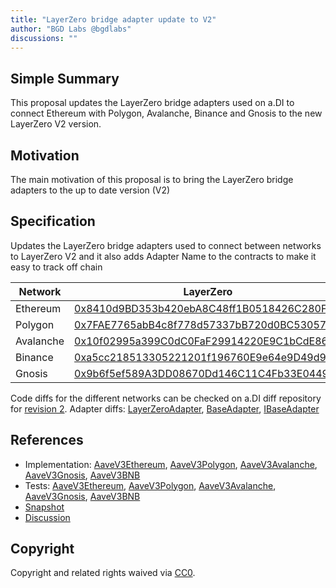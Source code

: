 ```yaml
---
title: "LayerZero bridge adapter update to V2"
author: "BGD Labs @bgdlabs"
discussions: ""
---
```


## Simple Summary

This proposal updates the LayerZero bridge adapters used on a.DI to connect Ethereum with Polygon, Avalanche, Binance and Gnosis to the new
LayerZero V2 version.

## Motivation

The main motivation of this proposal is to bring the LayerZero bridge adapters to the up to date version (V2)

## Specification

Updates the LayerZero bridge adapters used to connect between networks to LayerZero V2 and it also adds Adapter Name to the contracts
to make it easy to track off chain

| Network   | LayerZero                                                                                                                |
| --------- | ------------------------------------------------------------------------------------------------------------------------ |
| Ethereum  | [0x8410d9BD353b420ebA8C48ff1B0518426C280FCC](https://etherscan.io/address/0x8410d9BD353b420ebA8C48ff1B0518426C280FCC)    |
| Polygon   | [0x7FAE7765abB4c8f778d57337bB720d0BC53057e3](https://polygonscan.com/address/0x7FAE7765abB4c8f778d57337bB720d0BC53057e3) |
| Avalanche | [0x10f02995a399C0dC0FaF29914220E9C1bCdE8640](https://snowscan.xyz/address/0x10f02995a399C0dC0FaF29914220E9C1bCdE8640)    |
| Binance   | [0xa5cc218513305221201f196760E9e64e9D49d98A](https://bscscan.com/address/0xa5cc218513305221201f196760E9e64e9D49d98A)     |
| Gnosis    | [0x9b6f5ef589A3DD08670Dd146C11C4Fb33E04494F](https://gnosisscan.io/address/0x9b6f5ef589A3DD08670Dd146C11C4Fb33E04494F)   |

Code diffs for the different networks can be checked on a.DI diff repository for [revision 2](https://github.com/bgd-labs/aDI-diffs/tree/main/diffs/rev2).
Adapter diffs: [LayerZeroAdapter](https://github.com/bgd-labs/aDI-diffs/tree/main/diffs/rev2/layerzero), [BaseAdapter](https://github.com/bgd-labs/aDI-diffs/tree/main/diffs/rev2/base_adapter), [IBaseAdapter](https://github.com/bgd-labs/aDI-diffs/tree/main/diffs/rev2/i_base_adapter)

## References

- Implementation: [AaveV3Ethereum](https://github.com/bgd-labs/aave-proposals-v3/blob/main/src/20240322_Multi_LayerZeroBridgeAdapterUpdateToV2/AaveV3Ethereum_LayerZeroBridgeAdapterUpdateToV2_20240322.sol), [AaveV3Polygon](https://github.com/bgd-labs/aave-proposals-v3/blob/main/src/20240322_Multi_LayerZeroBridgeAdapterUpdateToV2/AaveV3Polygon_LayerZeroBridgeAdapterUpdateToV2_20240322.sol), [AaveV3Avalanche](https://github.com/bgd-labs/aave-proposals-v3/blob/main/src/20240322_Multi_LayerZeroBridgeAdapterUpdateToV2/AaveV3Avalanche_LayerZeroBridgeAdapterUpdateToV2_20240322.sol), [AaveV3Gnosis](https://github.com/bgd-labs/aave-proposals-v3/blob/main/src/20240322_Multi_LayerZeroBridgeAdapterUpdateToV2/AaveV3Gnosis_LayerZeroBridgeAdapterUpdateToV2_20240322.sol), [AaveV3BNB](https://github.com/bgd-labs/aave-proposals-v3/blob/main/src/20240322_Multi_LayerZeroBridgeAdapterUpdateToV2/AaveV3BNB_LayerZeroBridgeAdapterUpdateToV2_20240322.sol)
- Tests: [AaveV3Ethereum](https://github.com/bgd-labs/aave-proposals-v3/blob/main/src/20240322_Multi_LayerZeroBridgeAdapterUpdateToV2/AaveV3Ethereum_LayerZeroBridgeAdapterUpdateToV2_20240322.t.sol), [AaveV3Polygon](https://github.com/bgd-labs/aave-proposals-v3/blob/main/src/20240322_Multi_LayerZeroBridgeAdapterUpdateToV2/AaveV3Polygon_LayerZeroBridgeAdapterUpdateToV2_20240322.t.sol), [AaveV3Avalanche](https://github.com/bgd-labs/aave-proposals-v3/blob/main/src/20240322_Multi_LayerZeroBridgeAdapterUpdateToV2/AaveV3Avalanche_LayerZeroBridgeAdapterUpdateToV2_20240322.t.sol), [AaveV3Gnosis](https://github.com/bgd-labs/aave-proposals-v3/blob/main/src/20240322_Multi_LayerZeroBridgeAdapterUpdateToV2/AaveV3Gnosis_LayerZeroBridgeAdapterUpdateToV2_20240322.t.sol), [AaveV3BNB](https://github.com/bgd-labs/aave-proposals-v3/blob/main/src/20240322_Multi_LayerZeroBridgeAdapterUpdateToV2/AaveV3BNB_LayerZeroBridgeAdapterUpdateToV2_20240322.t.sol)
- [Snapshot](TODO)
- [Discussion](TODO)

## Copyright

Copyright and related rights waived via [CC0](https://creativecommons.org/publicdomain/zero/1.0/).
